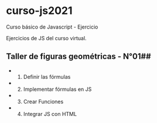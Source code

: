 # curso-js2021
Curso básico de Javascript - Ejercicio

Ejercicios de JS del curso virtual.

## Taller de figuras geométricas - N°01##

- 01. Definir las fórmulas
- 02. Implementar fórmulas en JS
- 03. Crear Funciones
- 04. Integrar JS con HTML
 
